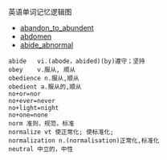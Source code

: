 英语单词记忆逻辑图
- [abandon_to_abundent](https://lyhcc.github.io/GitNode/English/words/abandon_to_abundant.svg)
- [abdomen](https://lyhcc.github.io/GitNode/English/words/abdomen.svg)
- [abide_abnormal](https://lyhcc.github.io/GitNode/English/words/abide_abnormal.svg)
```en
abide	vi.(abode，abided)(by)遵守；坚持
obey	v.服从, 顺从
obedience n.服从,顺从
obedient a.服从的,顺从
no+or=nor
no+ever=never 
no+light=night 
no+one=none
norm 准则，规范，标准
normalize vt 使正常化; 使标准化;
normalization n.(normalisation)正常化,标准化
neutral 中立的，中性
```
